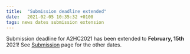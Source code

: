 ```yaml
---
title:  "Submission deadline extended"
date:   2021-02-05 10:35:32 +0100
tags: news dates submission extension
---
```


Submission deadline for A2HC2021 has been extended to **February, 15th** 2021!
See [Submission](/sub/) page for the other dates.
